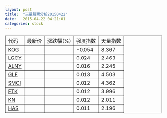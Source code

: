```yaml
---
layout: post
title:  "天量股票分析20150422"
date:   2015-04-22 04:21:01
categories: stock
---
```

<script type="text/javascript">
var stockList = []
stockList.push('gb_kog');
stockList.push('gb_lgcy');
stockList.push('gb_alny');
stockList.push('gb_glf');
stockList.push('gb_smci');
stockList.push('gb_ftk');
stockList.push('gb_kn');
stockList.push('gb_has');
</script>

<table border="1">
 <tr>
  <td>代码</td>
  <td>最新价</td>
  <td>涨跌幅(%)</td>
 <td>强度指数</td>
 <td>天量指数</td>
</tr>
  <tr id="kog"><td><a href="http://stock.finance.sina.com.cn/usstock/quotes/KOG.html" target="_blank">KOG</a></td><td></td><td></td><td>-0.054</td><td>8.367</td></tr>
  <tr id="lgcy"><td><a href="http://stock.finance.sina.com.cn/usstock/quotes/LGCY.html" target="_blank">LGCY</a></td><td></td><td></td><td>0.024</td><td>2.463</td></tr>
  <tr id="alny"><td><a href="http://stock.finance.sina.com.cn/usstock/quotes/ALNY.html" target="_blank">ALNY</a></td><td></td><td></td><td>0.016</td><td>2.245</td></tr>
  <tr id="glf"><td><a href="http://stock.finance.sina.com.cn/usstock/quotes/GLF.html" target="_blank">GLF</a></td><td></td><td></td><td>0.013</td><td>4.503</td></tr>
  <tr id="smci"><td><a href="http://stock.finance.sina.com.cn/usstock/quotes/SMCI.html" target="_blank">SMCI</a></td><td></td><td></td><td>0.012</td><td>4.362</td></tr>
  <tr id="ftk"><td><a href="http://stock.finance.sina.com.cn/usstock/quotes/FTK.html" target="_blank">FTK</a></td><td></td><td></td><td>0.012</td><td>3.996</td></tr>
  <tr id="kn"><td><a href="http://stock.finance.sina.com.cn/usstock/quotes/KN.html" target="_blank">KN</a></td><td></td><td></td><td>0.012</td><td>2.011</td></tr>
  <tr id="has"><td><a href="http://stock.finance.sina.com.cn/usstock/quotes/HAS.html" target="_blank">HAS</a></td><td></td><td></td><td>0.011</td><td>2.196</td></tr>
</table>
